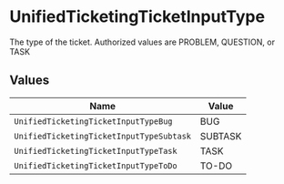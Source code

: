 # UnifiedTicketingTicketInputType

The type of the ticket. Authorized values are PROBLEM, QUESTION, or TASK


## Values

| Name                                     | Value                                    |
| ---------------------------------------- | ---------------------------------------- |
| `UnifiedTicketingTicketInputTypeBug`     | BUG                                      |
| `UnifiedTicketingTicketInputTypeSubtask` | SUBTASK                                  |
| `UnifiedTicketingTicketInputTypeTask`    | TASK                                     |
| `UnifiedTicketingTicketInputTypeToDo`    | TO-DO                                    |